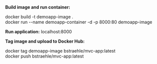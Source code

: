 **Build image and run container:**  

docker build -t demoapp-image .  
docker run --name demoapp-container -d -p 8000:80 demoapp-image  

**Run application:** localhost:8000  

**Tag image and upload to Docker Hub:**  

docker tag demoapp-image bstraehle/mvc-app:latest  
docker push bstraehle/mvc-app:latest  
